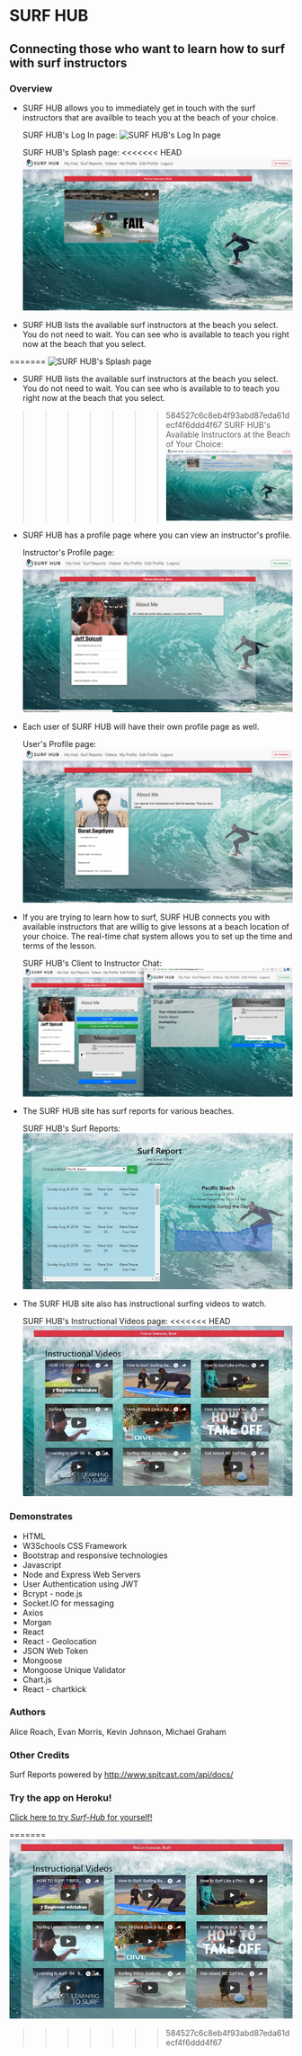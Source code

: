 # SURF HUB

## Connecting those who want to learn how to surf with surf instructors

### Overview

* SURF HUB allows you to immediately get in touch with the surf instructors that are availble to teach you at the beach of your choice.

    SURF HUB's Log In page:
    ![SURF HUB's Log In page](/client/public/imagesREADME/LoginPage.jpg)
    
    SURF HUB's Splash page:
<<<<<<< HEAD
    ![SURF HUB's Splash page](/client/public/imagesREADME/Splash.jpg)
    
* SURF HUB lists the available surf instructors at the beach you select. You do not need to wait. You can see who is available to teach you right now at the beach that you select.
    
=======
    ![SURF HUB's Splash page](/client/public/imagesREADME/SplashPage1.JPG)

* SURF HUB lists the available surf instructors at the beach you select. You do not need to wait. You can see who is available to to teach you right now at the beach that you select.

>>>>>>> 584527c6c8eb4f93abd87eda61decf4f6ddd4f67
    SURF HUB's Available Instructors at the Beach of Your Choice:
    ![SURF HUB's Available Instructors at the Beach of Your Choice](/client/public/imagesREADME/FindInstructor.jpg)

* SURF HUB has a profile page where you can view an instructor's profile.

    Instructor's Profile page:
    ![Instructor's Profile page](/client/public/imagesREADME/InstructorProfile.jpg)

* Each user of SURF HUB will have their own profile page as well.

    User's Profile page:
    ![User's Profile page](/client/public/imagesREADME/UserProfile.jpg)    
    
* If you are trying to learn how to surf, SURF HUB connects you with available instructors that are willig to give lessons at a beach location of your choice. The real-time chat system allows you to set up the time and terms of the lesson.

    SURF HUB's Client to Instructor Chat:
    ![Chat page](/client/public/imagesREADME/Chat.jpg)

* The SURF HUB site has surf reports for various beaches.

    SURF HUB's Surf Reports:
    ![SURF HUB's Surf Reports page](/client/public/imagesREADME/SurfReport.jpg)    

* The SURF HUB site also has instructional surfing videos to watch.

    SURF HUB's Instructional Videos page:
<<<<<<< HEAD
    ![SURF HUB's Instructional Videos page](/client/public/imagesREADME/InstructionalVideos.jpg)    


### Demonstrates
* HTML
* W3Schools CSS Framework
* Bootstrap and responsive technologies
* Javascript
* Node and Express Web Servers
* User Authentication using JWT
* Bcrypt - node.js
* Socket.IO for messaging
* Axios
* Morgan
* React
* React - Geolocation
* JSON Web Token
* Mongoose
* Mongoose Unique Validator
* Chart.js
* React - chartkick

### Authors
Alice Roach, Evan Morris, Kevin Johnson, Michael Graham

### Other Credits
Surf Reports powered by http://www.spitcast.com/api/docs/

### Try the app on Heroku!
[Click here to try *Surf-Hub* for yourself!](https://surf-hub.herokuapp.com/)


=======
    ![SURF HUB's Instructional Videos page](/client/public/imagesREADME/InstructionalVideos.JPG)    
>>>>>>> 584527c6c8eb4f93abd87eda61decf4f6ddd4f67
